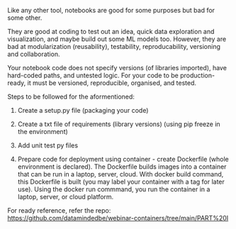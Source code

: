 
Like any other tool, notebooks are good for some purposes but bad for some other.

They are good at coding to test out an idea, quick data exploration and visualization, and maybe build out some ML models too.
However, they are bad at modularization (reusability), testability, reproducability, versioning and collaboration. 

Your notebook code does not specify versions (of libraries imported), have hard-coded paths, and untested logic. For your code to be production-ready, it must be versioned, 
reproducible, organised, and tested. 

Steps to be followed for the aformentioned:

1) Create a setup.py file (packaging your code)
2) Create a txt file of requirements (library versions) (using pip freeze in the environment)
3) Add unit test py files
   
4) Prepare code for deployment using container - create Dockerfile (whole environment is declared).
   The Dockerfile builds images into a container that can be run in a laptop, server, cloud. With docker build command, this Dockerfile is built (you may label your container
   with a tag for later use). Using the docker run commmand, you run the container in a laptop, server, or cloud platform.

For ready reference, refer the repo: https://github.com/datamindedbe/webinar-containers/tree/main/PART%20I




